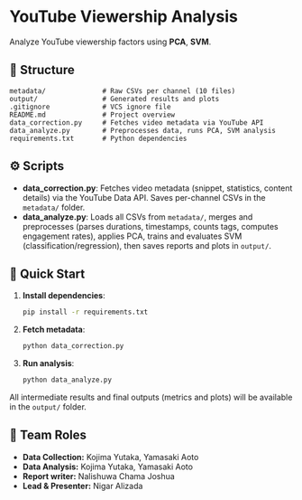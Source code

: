 # YouTube Viewership Analysis

Analyze YouTube viewership factors using **PCA**, **SVM**.

## 📂 Structure

```plaintext
metadata/              # Raw CSVs per channel (10 files)
output/                # Generated results and plots
.gitignore             # VCS ignore file
README.md              # Project overview
data_correction.py     # Fetches video metadata via YouTube API
data_analyze.py        # Preprocesses data, runs PCA, SVM analysis
requirements.txt       # Python dependencies
```

## ⚙️ Scripts

* **data\_correction.py**: Fetches video metadata (snippet, statistics, content details) via the YouTube Data API. Saves per-channel CSVs in the `metadata/` folder.
* **data\_analyze.py**: Loads all CSVs from `metadata/`, merges and preprocesses (parses durations, timestamps, counts tags, computes engagement rates), applies PCA, trains and evaluates SVM (classification/regression), then saves reports and plots in `output/`.

## 🚀 Quick Start

1. **Install dependencies**:

   ```bash
   pip install -r requirements.txt
   ```
2. **Fetch metadata**:

   ```bash
   python data_correction.py
   ```
3. **Run analysis**:

   ```bash
   python data_analyze.py
   ```

All intermediate results and final outputs (metrics and plots) will be available in the `output/` folder.

## 👥 Team Roles


* **Data Collection:** Kojima Yutaka, Yamasaki Aoto
* **Data Analysis:** Kojima Yutaka, Yamasaki Aoto
* **Report writer:** Nalishuwa Chama Joshua
* **Lead & Presenter:** Nigar Alizada
